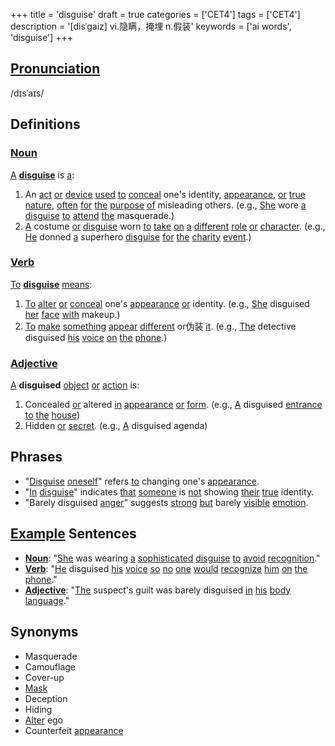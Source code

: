 +++
title = 'disguise'
draft = true
categories = ['CET4']
tags = ['CET4']
description = '[disˈgaiz] vi.隐瞒，掩埋 n.假装'
keywords = ['ai words', 'disguise']
+++

## [Pronunciation](/post/pronunciation/)
/dɪsˈaɪs/

## Definitions
### [Noun](/post/noun/)
[A](/post/a/) **[disguise](/post/disguise/)** is [a](/post/a/):
1. An [act](/post/act/) [or](/post/or/) [device](/post/device/) [used](/post/used/) [to](/post/to/) [conceal](/post/conceal/) one's identity, [appearance](/post/appearance/), [or](/post/or/) [true](/post/true/) [nature](/post/nature/), [often](/post/often/) [for](/post/for/) [the](/post/the/) [purpose](/post/purpose/) [of](/post/of/) misleading others. (e.g., [She](/post/she/) wore [a](/post/a/) [disguise](/post/disguise/) [to](/post/to/) [attend](/post/attend/) [the](/post/the/) masquerade.)
2. [A](/post/a/) costume [or](/post/or/) [disguise](/post/disguise/) worn [to](/post/to/) [take](/post/take/) [on](/post/on/) [a](/post/a/) [different](/post/different/) [role](/post/role/) [or](/post/or/) [character](/post/character/). (e.g., [He](/post/he/) donned [a](/post/a/) superhero [disguise](/post/disguise/) [for](/post/for/) [the](/post/the/) [charity](/post/charity/) [event](/post/event/).)

### [Verb](/post/verb/)
[To](/post/to/) **[disguise](/post/disguise/)** [means](/post/means/):
1. [To](/post/to/) [alter](/post/alter/) [or](/post/or/) [conceal](/post/conceal/) one's [appearance](/post/appearance/) [or](/post/or/) identity. (e.g., [She](/post/she/) disguised [her](/post/her/) [face](/post/face/) [with](/post/with/) makeup.)
2. [To](/post/to/) [make](/post/make/) [something](/post/something/) [appear](/post/appear/) [different](/post/different/) or伪装 [it](/post/it/). (e.g., [The](/post/the/) detective disguised [his](/post/his/) [voice](/post/voice/) [on](/post/on/) [the](/post/the/) [phone](/post/phone/).)

### [Adjective](/post/adjective/)
[A](/post/a/) **disguised** [object](/post/object/) [or](/post/or/) [action](/post/action/) is:
1. Concealed [or](/post/or/) altered [in](/post/in/) [appearance](/post/appearance/) [or](/post/or/) [form](/post/form/). (e.g., [A](/post/a/) disguised [entrance](/post/entrance/) [to](/post/to/) [the](/post/the/) [house](/post/house/))
2. Hidden [or](/post/or/) [secret](/post/secret/). (e.g., [A](/post/a/) disguised agenda)

## Phrases
- "[Disguise](/post/disguise/) [oneself](/post/oneself/)" refers [to](/post/to/) changing one's [appearance](/post/appearance/).
- "[In](/post/in/) [disguise](/post/disguise/)" indicates [that](/post/that/) [someone](/post/someone/) is [not](/post/not/) showing [their](/post/their/) [true](/post/true/) identity.
- "Barely disguised [anger](/post/anger/)" suggests [strong](/post/strong/) [but](/post/but/) barely [visible](/post/visible/) [emotion](/post/emotion/).

## [Example](/post/example/) Sentences
- **[Noun](/post/noun/)**: "[She](/post/she/) was wearing [a](/post/a/) [sophisticated](/post/sophisticated/) [disguise](/post/disguise/) [to](/post/to/) [avoid](/post/avoid/) [recognition](/post/recognition/)."
- **[Verb](/post/verb/)**: "[He](/post/he/) disguised [his](/post/his/) [voice](/post/voice/) [so](/post/so/) [no](/post/no/) [one](/post/one/) [would](/post/would/) [recognize](/post/recognize/) [him](/post/him/) [on](/post/on/) [the](/post/the/) [phone](/post/phone/)."
- **[Adjective](/post/adjective/)**: "[The](/post/the/) suspect's guilt was barely disguised [in](/post/in/) [his](/post/his/) [body](/post/body/) [language](/post/language/)."

## Synonyms
- Masquerade
- Camouflage
- Cover-up
- [Mask](/post/mask/)
- Deception
- Hiding
- [Alter](/post/alter/) ego
- Counterfeit [appearance](/post/appearance/)
